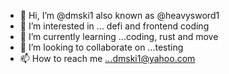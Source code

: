 - 👋 Hi, I’m @dmski1 also known as @heavysword1
- 👀 I’m interested in ... defi and frontend coding
- 🌱 I’m currently learning ...coding, rust and move
- 💞️ I’m looking to collaborate on ...testing
- 📫 How to reach me ...dmski1@yahoo.com

<!---
heavysword1/heavysword1 is a ✨ special ✨ repository because its `README.md` (this file) appears on your GitHub profile.
You can click the Preview link to take a look at your changes.
--->
